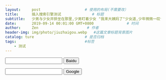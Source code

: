 ```yaml
---
layout:     post                    # 使用的布局(不需要改）
title:      插入搜索引擎测试              # 标题
subtitle:   少男与少女并排坐在那里,少男盯着少女 "我来大姨妈了"少女道,少年微微一叹气,但依然盯着少女,没有放弃的意思 "我痔疮犯了",少女道,少年微微一叹气,但依然盯着少女没有放弃的意思. "我口腔溃疡了"少女继续道,眼里满是委屈. 少年似乎终于放弃了,他满脸遗憾的道,那好吧, 那好吧,来个鸳鸯锅.   #副标题
date:       2019-09-14 00:01:00 GMT+0800               # 时间
author:     Zen                      # 作者
header-img: img/photo/jiuzhaigou.webp   #这篇文章标题背景图片
catalog: ture                       # 是否归档
tags:                               #标签
    - 测试
---
```

<!--baidu-->
<div>
<form action="http://www.baidu.com/s">
<input type="text" name="wd" id="kw"/>
<input type="submit" value="Baidu" />
</form>


<!--google-->

<form action="http://www.google.com/search" method="get">
<input type="text" name="q" size="20" maxlength="255" value="" />
<input type="submit" name="btnG" value="Google" />
</form>
</div>
